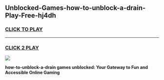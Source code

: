 
## Unblocked-Games-how-to-unblock-a-drain-Play-Free-hj4dh
<h3>
<a href="https://premium76.site?title=how-to-unblock-a-drain&ref=18A1">CLICK TO PLAY</a></h3>
<hr>

<h3>
<a href="https://premium76.site?title=how-to-unblock-a-drain&ref=18A1">CLICK 2 PLAY</a>
  
</h3>

<a href="https://premium76.site?title=how-to-unblock-a-drain&ref=18A1"><img src="https://clearcache.store/games.png"></a>


**how-to-unblock-a-drain games unblocked: Your Gateway to Fun and Accessible Online Gaming**
